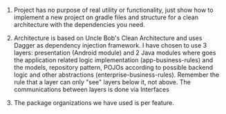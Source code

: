 1. Project has no purpose of real utility or functionality, just show how to implement a new
project on gradle files and structure for a clean architecture with the dependencies you need.

2. Architecture is based on Uncle Bob's Clean Architecture and uses Dagger as dependency injection
framework. I have chosen to use 3 layers: presentation (Android module) and 2 Java modules where
goes the application related logic implementation (app-business-rules) and the models,
repository pattern, POJOs according to possible backend logic and other abstractions (enterprise-business-rules).
Remember the rule that a layer can only "see" layers below it, not above. The communications
between layers is done via Interfaces

3. The package organizations we have used is per feature.